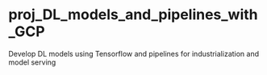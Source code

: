 # proj_DL_models_and_pipelines_with_GCP
Develop DL models using Tensorflow and pipelines for industrialization and model serving
